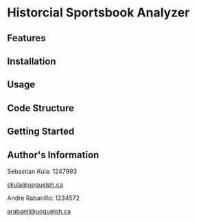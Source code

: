 # Historcial Sportsbook Analyzer



## Features


## Installation



## Usage


## Code Structure


## Getting Started



## Author's Information

Sebastian Kula: 1247993

skula@uoguelph.ca

Andre Rabanillo: 1234572

arabanil@uoguelph.ca
